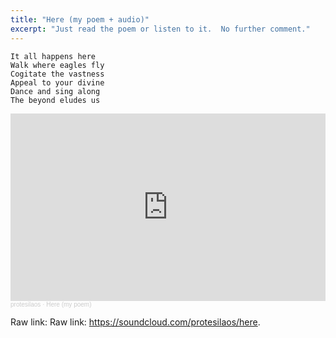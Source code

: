 ```yaml
---
title: "Here (my poem + audio)"
excerpt: "Just read the poem or listen to it.  No further comment."
---
```


```
It all happens here
Walk where eagles fly
Cogitate the vastness
Appeal to your divine
Dance and sing along
The beyond eludes us
```

<iframe width="100%" height="300" scrolling="no" frameborder="no" allow="autoplay" src="https://w.soundcloud.com/player/?url=https%3A//api.soundcloud.com/tracks/1421343382&color=%23ff5500&auto_play=false&hide_related=false&show_comments=true&show_user=true&show_reposts=false&show_teaser=true&visual=true"></iframe><div style="font-size: 10px; color: #cccccc;line-break: anywhere;word-break: normal;overflow: hidden;white-space: nowrap;text-overflow: ellipsis; font-family: Interstate,Lucida Grande,Lucida Sans Unicode,Lucida Sans,Garuda,Verdana,Tahoma,sans-serif;font-weight: 100;"><a href="https://soundcloud.com/protesilaos" title="protesilaos" target="_blank" style="color: #cccccc; text-decoration: none;">protesilaos</a> · <a href="https://soundcloud.com/protesilaos/here" title="Here (my poem)" target="_blank" style="color: #cccccc; text-decoration: none;">Here (my poem)</a></div>

Raw link: Raw link: <https://soundcloud.com/protesilaos/here>.

